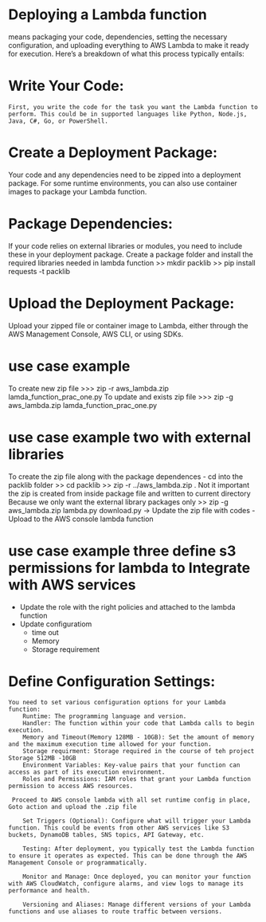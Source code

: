  # Deploying a Lambda function 
  means packaging your code, dependencies, setting the necessary configuration, and uploading everything to AWS Lambda to make it ready for execution. Here’s a breakdown of what this process typically entails:

   # Write Your Code: 
    First, you write the code for the task you want the Lambda function to perform. This could be in supported languages like Python, Node.js, Java, C#, Go, or PowerShell.

# Create a Deployment Package: 
   Your code and any dependencies need to be zipped into a deployment package. For some runtime environments, you can also use container images to package your Lambda function.
   
# Package Dependencies: 
   If your code relies on external libraries or modules, you need to include these in your deployment package.
    Create a package folder and install the required libraries needed in lambda function
    >> mkdir packlib
    >> pip install requests -t packlib

# Upload the Deployment Package: 
 Upload your zipped file or container image to Lambda, either through the AWS Management Console, AWS CLI, or using SDKs.

  # use case example
  To create new zip file >>>  zip -r aws_lambda.zip lamda_function_prac_one.py
  To update and exists zip file >>>  zip -g aws_lambda.zip lamda_function_prac_one.py

  # use case example two with external libraries
  To create the zip file along with the package dependences 
    - cd into the packlib folder >> cd packlib
        >> zip -r ../aws_lambda.zip .   Not it important the zip is created from inside package file and written to current directory
                                    Because we only want the external library packages only
        >> zip -g  aws_lambda.zip  lambda.py download.py  -> Update the zip file with codes
    - Upload to the AWS console lambda function      

   # use case example three define s3 permissions  for lambda to Integrate with AWS services
   - Update the role with the right policies and attached to the lambda function  
   - Update configuratiom
       - time out 
       - Memory 
       - Storage requirement             


   # Define Configuration Settings:
    You need to set various configuration options for your Lambda function:
        Runtime: The programming language and version.
        Handler: The function within your code that Lambda calls to begin execution.
        Memory and Timeout(Memory 128MB - 10GB): Set the amount of memory and the maximum execution time allowed for your function.
        Storage requirment: Storage required in the course of teh project  Storage 512MB -10GB 
        Environment Variables: Key-value pairs that your function can access as part of its execution environment.
        Roles and Permissions: IAM roles that grant your Lambda function permission to access AWS resources.

     Proceed to AWS console lambda with all set runtime config in place, Goto action and upload the .zip file

        Set Triggers (Optional): Configure what will trigger your Lambda function. This could be events from other AWS services like S3 buckets, DynamoDB tables, SNS topics, API Gateway, etc.

        Testing: After deployment, you typically test the Lambda function to ensure it operates as expected. This can be done through the AWS Management Console or programmatically.

        Monitor and Manage: Once deployed, you can monitor your function with AWS CloudWatch, configure alarms, and view logs to manage its performance and health.

        Versioning and Aliases: Manage different versions of your Lambda functions and use aliases to route traffic between versions.